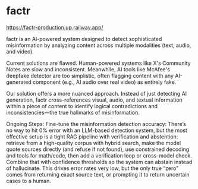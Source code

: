 # factr

https://factr-production.up.railway.app/

factr is an AI-powered system designed to detect sophisticated misinformation by analyzing content across multiple modalities (text, audio, and video).

Current solutions are flawed. Human-powered systems like X's Community Notes are slow and inconsistent. Meanwhile, AI tools like McAfee's deepfake detector are too simplistic, often flagging content with any AI-generated component (e.g., AI audio over real video) as entirely fake.

Our solution offers a more nuanced approach. Instead of just detecting AI generation, factr cross-references visual, audio, and textual information within a piece of content to identify logical contradictions and inconsistencies—the true hallmarks of misinformation.

Ongoing Steps: Fine-tune the misinformation detection accuracy:
There’s no way to hit 0% error with an LLM-based detection system, but the most effective setup is a tight RAG pipeline with verification and abstention: retrieve from a high-quality corpus with hybrid search, make the model quote sources directly (and refuse if not found), use constrained decoding and tools for math/code, then add a verification loop or cross-model check. Combine that with confidence thresholds so the system can abstain instead of hallucinate. This drives error rates very low, but the only true “zero” comes from returning exact source text, or prompting it to return uncertain cases to a human.
